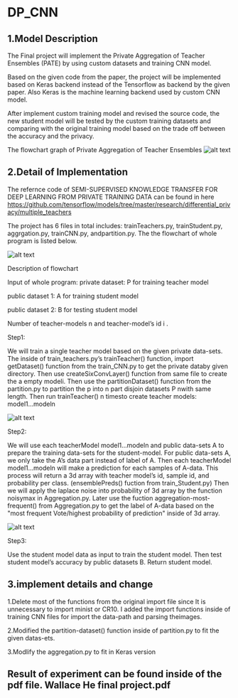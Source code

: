 # DP_CNN

## 1.Model Description 

  The Final project will implement the Private Aggregation of Teacher Ensembles (PATE) by using custom datasets and training CNN model.

  Based on the given code from the paper, the project will be implemented based on  Keras backend instead of the Tensorflow as backend by the given paper. Also Keras is the machine learning backend used by custom CNN model. 

  After implement custom training model and revised the source code, the new student model will be tested by the custom training datasets and comparing with the original training model based on the trade off between the accuracy and the privacy.
  
  The flowchart graph of Private Aggregation of Teacher Ensembles
  ![alt text](https://github.com/offthewallace/DP_CNN/blob/master/pate-fig-1.jpeg)
  
  
## 2.Detail of Implementation
  
   The refernce code of  SEMI-SUPERVISED KNOWLEDGE TRANSFER
FOR DEEP LEARNING FROM PRIVATE TRAINING DATA can be found in here   https://github.com/tensorflow/models/tree/master/research/differential_privacy/multiple_teachers

   The project has 6 files in total includes: trainTeachers.py, trainStudent.py, aggrgation.py, trainCNN.py, andpartition.py. The the flowchart of whole program is listed below.
   
 ![alt text](https://github.com/offthewallace/DP_CNN/blob/master/Diagram.png)
 
 Description of flowchart
 
 Input of whole program:
 private dataset: P for training teacher model
 
 public dataset 1: A for training student model
 
 public dataset 2: B for testing student model
 
 Number of teacher-models n and teacher-model’s id i .
 

 Step1: 
 
 We will train a single teacher model based on the given private data-sets. The inside of train_teachers.py’s trainTeacher() function, import getDataset() function from the train_CNN.py to get the private databy given directory. Then use createSixConvLayer() function from same file to create the a empty modeli. Then use the partitionDataset() function from the partition.py to partition the p into n part disjoin datasets P nwith same length.  Then run trainTeacher() n timesto create teacher models: model1...modeln
 
   ![alt text](https://github.com/offthewallace/DP_CNN/blob/master/chart2.png)

 
 Step2:
 
 We will use each teacherModel model1...modeln and public data-sets A to prepare the
training data-sets for the student-model. For public data-sets A, we only take the A’s data part instead of label
of A. Then each teacherModel model1...modeln will make a prediction for each
samples of A-data. This process will return a 3d array with teacher model’s id, sample id, and probability per
class. (ensemblePreds() fuction from train_Student.py)  Then we will apply the laplace noise into probability of
3d array by the function noisymax in Aggregation.py. Later use the fuction aggregation-most-frequent()
from Aggregation.py to get the label of A-data based on the "most frequent Vote/highest probability of
prediction" inside of 3d array.

  ![alt text](https://github.com/offthewallace/DP_CNN/blob/master/Chart3.png)

  Step3:
  
  Use the student model data as input to train the student model. Then test student model’s accuracy
by public datasets B. Return student model.

 
## 3.implement details and change

  1.Delete most of the functions from the original import file since It is unnecessary to import minist or CR10. I added the import functions inside of training CNN files for import the data-path and parsing theimages.
  
  2.Modified the partition-dataset() function inside of partition.py to fit the given datas-ets.
  
  3.Modlify the aggregation.py to fit in Keras version


## Result of experiment can be found inside of the pdf file. Wallace He final project.pdf


